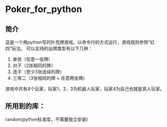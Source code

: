 # Poker_for_python
## 简介
这是一个用python写的扑克牌游戏。以命令行的方式运行，游戏规则参照“红四”玩法。
可以支持的出牌类型有以下几种：
1. 单张（任意一张牌）
2. 对子（2张相同的牌）
3. 连子（至少3张连续的牌）
4. 三带二（3张相同的牌 + 任意两张牌）

游戏中共有4个玩家，玩家1，2，3为机器人玩家，玩家4为自己也就是真人玩家。

## 所用到的库：
random(python标准库，不需要独立安装)
